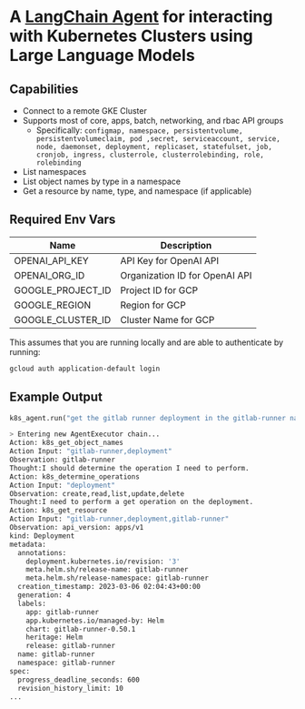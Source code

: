 # A [LangChain Agent](https://github.com/hwchase17/langchain) for interacting with Kubernetes Clusters using Large Language Models

## Capabilities
  - Connect to a remote GKE Cluster
  - Supports most of core, apps, batch, networking, and rbac API groups
    - Specifically: `configmap, namespace, persistentvolume, persistentvolumeclaim, pod ,secret, serviceaccount, service, node, daemonset, deployment, replicaset, statefulset, job, cronjob, ingress, clusterrole, clusterrolebinding, role, rolebinding`
  - List namespaces
  - List object names by type in a namespace
  - Get a resource by name, type, and namespace (if applicable)
  
## Required Env Vars
| Name | Description |
|----------------------------|-----------------------------|
| OPENAI_API_KEY | API Key for OpenAI API |
| OPENAI_ORG_ID | Organization ID for OpenAI API |
| GOOGLE_PROJECT_ID | Project ID for GCP |
| GOOGLE_REGION | Region for GCP |
| GOOGLE_CLUSTER_ID | Cluster Name for GCP |

This assumes that you are running locally and are able to authenticate by running:
```bash
gcloud auth application-default login
```

## Example Output
```python
k8s_agent.run("get the gitlab runner deployment in the gitlab-runner namespace")
```

```bash
> Entering new AgentExecutor chain...
Action: k8s_get_object_names
Action Input: "gitlab-runner,deployment"
Observation: gitlab-runner
Thought:I should determine the operation I need to perform.
Action: k8s_determine_operations
Action Input: "deployment"
Observation: create,read,list,update,delete
Thought:I need to perform a get operation on the deployment.
Action: k8s_get_resource
Action Input: "gitlab-runner,deployment,gitlab-runner"
Observation: api_version: apps/v1
kind: Deployment
metadata:
  annotations:
    deployment.kubernetes.io/revision: '3'
    meta.helm.sh/release-name: gitlab-runner
    meta.helm.sh/release-namespace: gitlab-runner
  creation_timestamp: 2023-03-06 02:04:43+00:00
  generation: 4
  labels:
    app: gitlab-runner
    app.kubernetes.io/managed-by: Helm
    chart: gitlab-runner-0.50.1
    heritage: Helm
    release: gitlab-runner
  name: gitlab-runner
  namespace: gitlab-runner
spec:
  progress_deadline_seconds: 600
  revision_history_limit: 10
...
```

